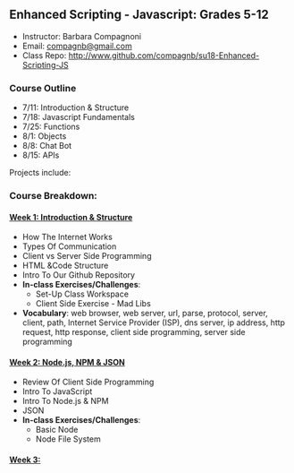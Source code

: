 ## Enhanced Scripting - Javascript: Grades 5-12
* Instructor: Barbara Compagnoni
* Email: compagnb@gmail.com
* Class Repo: http://www.github.com/compagnb/su18-Enhanced-Scripting-JS

### Course Outline
* 7/11: Introduction & Structure
* 7/18: Javascript Fundamentals
* 7/25: Functions 
* 8/1: Objects
* 8/8: Chat Bot
* 8/15: APIs


Projects include: 

### Course Breakdown:

#### [Week 1: Introduction & Structure](wkNotes/wk1.md)
* How The Internet Works
* Types Of Communication
* Client vs Server Side Programming
* HTML &Code Structure
* Intro To Our Github Repository
* **In-class Exercises/Challenges**: 
    * Set-Up Class Workspace
    * Client Side Exercise - Mad Libs
* **Vocabulary**: web browser, web server, url, parse, protocol, server, client, path, Internet Service Provider (ISP), dns server, ip address, http request, http response, client side programming, server side programming

#### [Week 2: Node.js, NPM & JSON ](wkNotes/wk2.md)
* Review Of Client Side Programming
* Intro To JavaScript
* Intro To Node.js & NPM
* JSON
* **In-class Exercises/Challenges**: 
    * Basic Node
    * Node File System

#### [Week 3:  ](wkNotes/wk3.md)